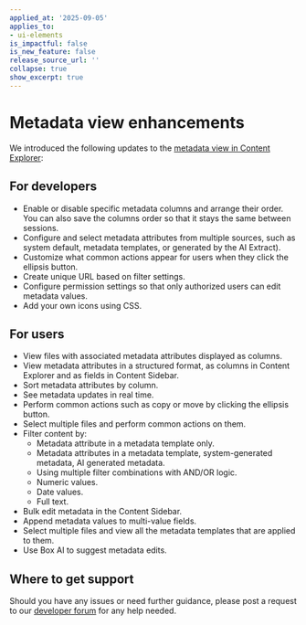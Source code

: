 ```yaml
---
applied_at: '2025-09-05'
applies_to:
- ui-elements
is_impactful: false
is_new_feature: false
release_source_url: ''
collapse: true
show_excerpt: true
---
```


# Metadata view enhancements

We introduced the following updates to the [metadata view in Content Explorer][1]:

## For developers 

- Enable or disable specific metadata columns and arrange their order. You can also
save the columns order so that it stays the same between sessions.
- Configure and select metadata attributes from multiple sources, such as system default, metadata templates,
or generated by the AI Extract). 
- Customize what common actions appear for users when they click the ellipsis button.
- Create unique URL based on filter settings.
- Configure permission settings so that only authorized users can edit metadata values.
- Add your own icons using CSS.

<!-- more -->

## For users

- View files with associated metadata attributes displayed as columns.
- View metadata attributes in a structured format, as columns in Content Explorer and as fields in Content Sidebar. 
- Sort metadata attributes by column.
- See metadata updates in real time.
- Perform common actions such as copy or move by clicking the ellipsis button.
- Select multiple files and perform common actions on them.
- Filter content by:
  - Metadata attribute in a metadata template only.
  - Metadata attributes in a metadata template, system-generated metadata, AI generated metadata.
  - Using multiple filter combinations with AND/OR logic.
  - Numeric values.
  - Date values.
  - Full text.
- Bulk edit metadata in the Content Sidebar.
- Append metadata values to multi-value fields.
- Select multiple files and view all the metadata templates that are applied to them.
- Use Box AI to suggest metadata edits.

## Where to get support

Should you have any issues or need further guidance, please post a request to our [developer forum][2] for any help needed.

[1]: g://embed/ui-elements/explorer-metadata
[2]: https://community.box.com/
